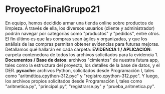 # ProyectoFinalGrupo21
En equipo, hemos decidido armar una tienda online sobre productos de limpieza. A través de ella, los diversos usuarios (cliente y administrador) podrán navegar por categorías como "productos" y "pedidos", entre otros.
El fin último es que las compras sean ágiles y organizadas, y que los análisis de las compras permitan obtener evidencias para futuras mejoras.
Detallamos qué hallarán en cada carpeta:
**EVIDENCIA 1 / APLICACIÓN**: carpeta contenedora de todos los archivos solicitados para la evidencia 1.
**Documentos / Base de datos**: archivos "cimientos" de nuestra futura app, tales como la estructura del proyecto, los detalles de la base de datos, y el DER.
**__pycache__**: archivos Python, solicitados desde Programación I, tales como "aritmética.cpython-312.pyc" y "registro.cpython-312.pyc".
Y luego, los archivos propios solicitados desde Programación I, tales como "aritmetica.py", "principal.py", "registrarse.py" y "prueba_aritmetica.py".
